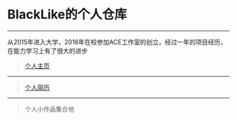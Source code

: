 # BlackLike的个人仓库
***
从2015年进入大学，2016年在校参加ACE工作室的创立，经过一年的项目经历，在能力学习上有了很大的进步
> [个人主页](https://blacklike.github.io/jianli/main.html)
***
> [个人简历](https://blacklike.github.io/resume/resume/index.html)
***
> 个人小作品集合地

